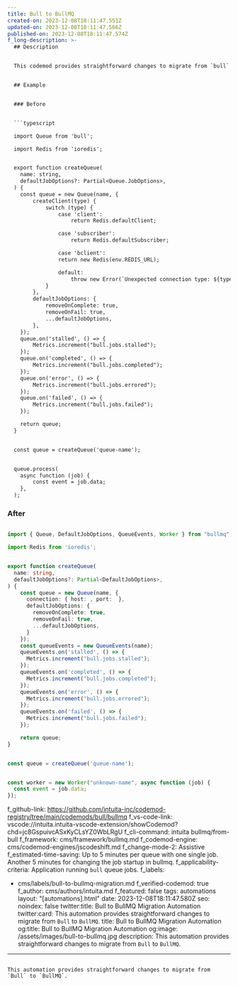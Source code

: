 ```yaml
---
title: Bull to BullMQ
created-on: 2023-12-08T18:11:47.551Z
updated-on: 2023-12-08T18:11:47.566Z
published-on: 2023-12-08T18:11:47.574Z
f_long-description: >-
  ## Description


  This codemod provides straightforward changes to migrate from `bull` to `bullmq`. You have to manually create queue names for the existing queues in your application. You need to apply these names for the created workers in the files that previously used `.process()`.


  ## Example


  ### Before


  ```typescript

  import Queue from 'bull';

  import Redis from 'ioredis';


  export function createQueue(
  	name: string,
  	defaultJobOptions?: Partial<Queue.JobOptions>,
  ) {
  	const queue = new Queue(name, {
  		createClient(type) {
  			switch (type) {
  				case 'client':
  					return Redis.defaultClient;

  				case 'subscriber':
  					return Redis.defaultSubscriber;

  				case 'bclient':
  			    return new Redis(env.REDIS_URL);

  				default:
  					throw new Error(`Unexpected connection type: ${type}`);
  			}
  		},
  		defaultJobOptions: {
  			removeOnComplete: true,
  			removeOnFail: true,
  			...defaultJobOptions,
  		},
  	});
  	queue.on('stalled', () => {
  		Metrics.increment("bull.jobs.stalled");
  	});
  	queue.on('completed', () => {
  		Metrics.increment("bull.jobs.completed");
  	});
  	queue.on('error', () => {
  		Metrics.increment("bull.jobs.errored");
  	});
  	queue.on('failed', () => {
  		Metrics.increment("bull.jobs.failed");
  	});

  	return queue;
  }


  const queue = createQueue('queue-name');


  queue.process(
  	async function (job) {
  		const event = job.data;
  	},
  );

  ```


  ### After


  ```typescript

  import { Queue, DefaultJobOptions, QueueEvents, Worker } from "bullmq";

  import Redis from 'ioredis';


  export function createQueue(
    name: string,
    defaultJobOptions?: Partial<DefaultJobOptions>,
  ) {
      const queue = new Queue(name, {
        connection: { host: , port:  },
        defaultJobOptions: {
          removeOnComplete: true,
          removeOnFail: true,
          ...defaultJobOptions,
        }
      });
      const queueEvents = new QueueEvents(name);
      queueEvents.on('stalled', () => {
        Metrics.increment("bull.jobs.stalled");
      });
      queueEvents.on('completed', () => {
        Metrics.increment("bull.jobs.completed");
      });
      queueEvents.on('error', () => {
        Metrics.increment("bull.jobs.errored");
      });
      queueEvents.on('failed', () => {
        Metrics.increment("bull.jobs.failed");
      });

      return queue;
  }


  const queue = createQueue('queue-name');


  const worker = new Worker("unknown-name", async function (job) {
    const event = job.data;
  });

  ```
f_github-link: https://github.com/intuita-inc/codemod-registry/tree/main/codemods/bull/bullmq
f_vs-code-link: vscode://intuita.intuita-vscode-extension/showCodemod?chd=jc8GspuivcASxKyCLsYZ0WbLRgU
f_cli-command: intuita bullmq/from-bull
f_framework: cms/framework/bullmq.md
f_codemod-engine: cms/codemod-engines/jscodeshift.md
f_change-mode-2: Assistive
f_estimated-time-saving: Up to 5 minutes per queue with one single job. Another
  5 minutes for changing the job startup in bullmq.
f_applicability-criteria: Application running `bull` queue jobs.
f_labels:
  - cms/labels/bull-to-bullmq-migration.md
f_verified-codemod: true
f_author: cms/authors/intuita.md
f_featured: false
tags: automations
layout: "[automations].html"
date: 2023-12-08T18:11:47.580Z
seo:
  noindex: false
  twitter:title: Bull to BullMQ Migration Automation
  twitter:card: This automation provides straightforward changes to migrate from
    `Bull` to `BullMQ`.
  title: Bull to BullMQ Migration Automation
  og:title: Bull to BullMQ Migration Automation
  og:image: /assets/images/bull-to-bullmq.jpg
  description: This automation provides straightforward changes to migrate from
    `Bull` to `BullMQ`.
---
```

This automation provides straightforward changes to migrate from `Bull` to `BullMQ`.